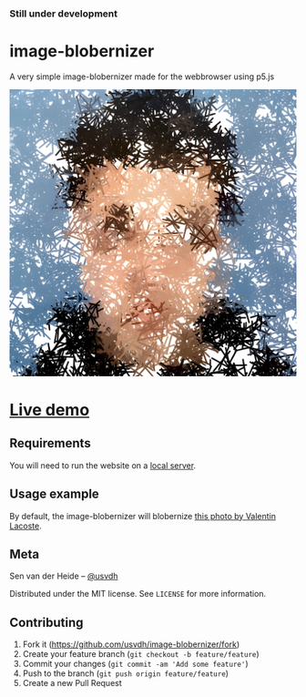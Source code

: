 ### Still under development

# image-blobernizer

A very simple image-blobernizer made for the webbrowser using p5.js

![](header.jpg)

# [Live demo](https://usvdh.github.io/image-blobernizer/)

## Requirements

You will need to run the website on a [local server](https://github.com/processing/p5.js/wiki/Local-server).

## Usage example

By default, the image-blobernizer will blobernize [this photo by Valentin Lacoste](https://unsplash.com/photos/yAHr1eOzkLM). 

## Meta

Sen van der Heide – [@usvdh](https://github.com/usvdh)

Distributed under the MIT license. See ``LICENSE`` for more information.

## Contributing

1. Fork it (<https://github.com/usvdh/image-blobernizer/fork>)
2. Create your feature branch (`git checkout -b feature/feature`)
3. Commit your changes (`git commit -am 'Add some feature'`)
4. Push to the branch (`git push origin feature/feature`)
5. Create a new Pull Request
